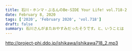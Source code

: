 ```yaml
---
title: 石川・ホンマ・ぶるんのBe-SIDE Your Life! vol.718-2
date: February 8, 2020
tags: ['2020', 'February 2020', 'vol.718']
draft: false
summary: 石川さんがまたおやすみだったそうです。と、いうことは
---
```


http://project-phi.ddo.jp/ishikawa/ishikawa718_2.mp3